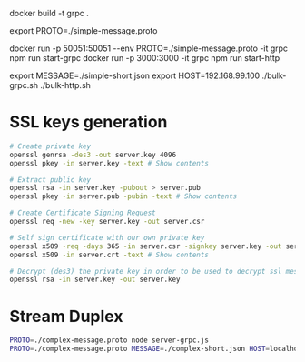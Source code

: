 docker build -t grpc .

export PROTO=./simple-message.proto

docker run -p 50051:50051 --env PROTO=./simple-message.proto -it grpc npm run start-grpc
docker run -p 3000:3000 -it grpc npm run start-http


export MESSAGE=./simple-short.json
export HOST=192.168.99.100
./bulk-grpc.sh
./bulk-http.sh


# SSL keys generation
```bash
# Create private key
openssl genrsa -des3 -out server.key 4096
openssl pkey -in server.key -text # Show contents

# Extract public key
openssl rsa -in server.key -pubout > server.pub
openssl pkey -in server.pub -pubin -text # Show contents

# Create Certificate Signing Request
openssl req -new -key server.key -out server.csr

# Self sign certificate with our own private key
openssl x509 -req -days 365 -in server.csr -signkey server.key -out server.crt
openssl x509 -in server.crt -text # Show contents

# Decrypt (des3) the private key in order to be used to decrypt ssl messages
openssl rsa -in server.key -out server.key
```


# Stream Duplex
```bash
PROTO=./complex-message.proto node server-grpc.js
PROTO=./complex-message.proto MESSAGE=./complex-short.json HOST=localhost node client-grpc-stream-duplex.js
```